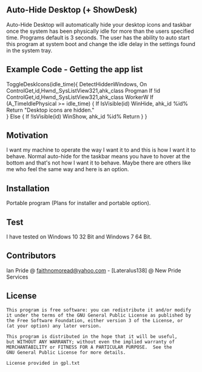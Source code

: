 ## Auto-Hide Desktop (+ ShowDesk)

Auto-Hide Desktop will automatically hide your desktop icons and taskbar once the system has been physically idle for more than the users specified time. Programs default is 3 seconds. The user has the ability to auto start this program at system boot and change the idle delay in the settings found in the system tray.

## Example Code - Getting the app list

ToggleDeskIcons(idle_time){
	DetectHiddenWindows, On
    ControlGet,id,Hwnd,,SysListView321,ahk_class Progman
    If !id
        ControlGet,id,Hwnd,,SysListView321,ahk_class WorkerW
	If (A_TimeIdlePhysical >= idle_time)
		{
			If IsVisible(id)
				WinHide, ahk_id %id%
			Return "Desktop icons are hidden."	
		}
    Else
        {
			If !IsVisible(id)
				WinShow, ahk_id %id%
			Return
        }
}

## Motivation

I want my machine to operate the way I want it to and this is how I want it to behave. Normal auto-hide for the taskbar means you have to hover at the bottom and that's not how I want it to behave. Maybe there are others like me who feel the same way and here is an option.

## Installation

Portable program (Plans for installer and portable option).


## Test
I have tested on Windows 10 32 Bit and Windows 7 64 Bit.

## Contributors

Ian Pride @ faithnomoread@yahoo.com - [Lateralus138] @ New Pride Services 

## License

	This program is free software: you can redistribute it and/or modify
    it under the terms of the GNU General Public License as published by
    the Free Software Foundation, either version 3 of the License, or
    (at your option) any later version.

    This program is distributed in the hope that it will be useful,
    but WITHOUT ANY WARRANTY; without even the implied warranty of
    MERCHANTABILITY or FITNESS FOR A PARTICULAR PURPOSE.  See the
    GNU General Public License for more details.

	License provided in gpl.txt